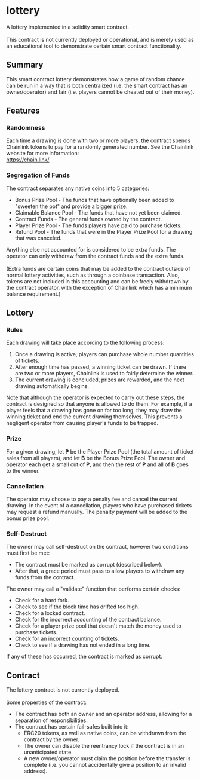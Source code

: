 # lottery
A lottery implemented in a solidity smart contract.<br/><br/>
This contract is not currently deployed or operational, and is merely used as an educational tool to demonstrate certain smart contract functionality.

## Summary
This smart contract lottery demonstrates how a game of random chance can be run in a way that is both centralized (i.e. the smart contract has an owner/operator) and fair (i.e. players cannot be cheated out of their money).

## Features
### Randomness
Each time a drawing is done with two or more players, the contract spends Chainlink tokens to pay for a randomly generated number. See the Chainlink website for more information:<br/>
https://chain.link/

### Segregation of Funds
The contract separates any native coins into 5 categories:
- Bonus Prize Pool - The funds that have optionally been added to "sweeten the pot" and provide a bigger prize.
- Claimable Balance Pool - The funds that have not yet been claimed.
- Contract Funds - The general funds owned by the contract.
- Player Prize Pool - The funds players have paid to purchase tickets.
- Refund Pool - The funds that were in the Player Prize Pool for a drawing that was canceled.

Anything else not accounted for is considered to be extra funds. The operator can only withdraw from the contract funds and the extra funds.<br/><br/>
(Extra funds are certain coins that may be added to the contract outside of normal lottery activities, such as through a coinbase transaction. Also, tokens are not included in this accounting and can be freely withdrawn by the contract operator, with the exception of Chainlink which has a minimum balance requirement.)

## Lottery
### Rules
Each drawing will take place according to the following process:
1. Once a drawing is active, players can purchase whole number quantities of tickets.
2. After enough time has passed, a winning ticket can be drawn. If there are two or more players, Chainlink is used to fairly determine the winner.
3. The current drawing is concluded, prizes are rewarded, and the next drawing automatically begins.

Note that although the operator is expected to carry out these steps, the contract is designed so that anyone is allowed to do them. For example, if a player feels that a drawing has gone on for too long, they may draw the winning ticket and end the current drawing themselves. This prevents a negligent operator from causing player's funds to be trapped.

### Prize
For a given drawing, let **P** be the Player Prize Pool (the total amount of ticket sales from all players), and let **B** be the Bonus Prize Pool.
The owner and operator each get a small cut of **P**, and then the rest of **P** and all of **B** goes to the winner.

### Cancellation
The operator may choose to pay a penalty fee and cancel the current drawing. In the event of a cancellation, players who have purchased tickets may request a refund manually. The penalty payment will be added to the bonus prize pool.

### Self-Destruct
The owner may call self-destruct on the contract, however two conditions must first be met:
- The contract must be marked as corrupt (described below).
- After that, a grace period must pass to allow players to withdraw any funds from the contract.

The owner may call a "validate" function that performs certain checks:
- Check for a hard fork.
- Check to see if the block time has drifted too high.
- Check for a locked contract.
- Check for the incorrect accounting of the contract balance.
- Check for a player prize pool that doesn't match the money used to purchase tickets.
- Check for an incorrect counting of tickets.
- Check to see if a drawing has not ended in a long time.

If any of these has occurred, the contract is marked as corrupt.

## Contract
The lottery contract is not currently deployed.<br/><br/>
Some properties of the contract:
- The contract has both an owner and an operator address, allowing for a separation of responsibilities.
- The contract has certain fail-safes built into it:
  - ERC20 tokens, as well as native coins, can be withdrawn from the contract by the owner.
  - The owner can disable the reentrancy lock if the contract is in an unanticipated state.
  - A new owner/operator must claim the position before the transfer is complete (i.e. you cannot accidentally give a position to an invalid address).
